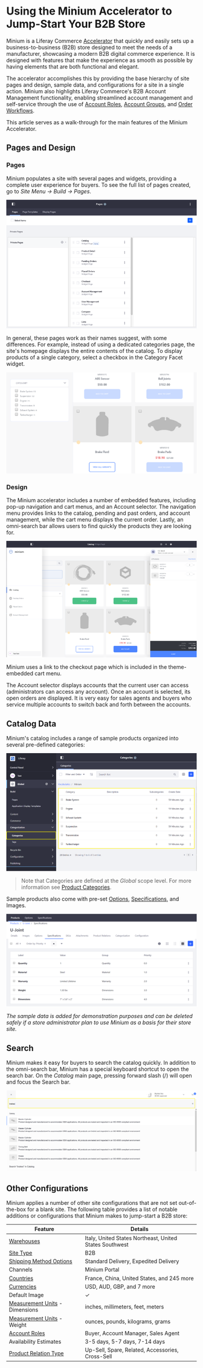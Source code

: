 # Using the Minium Accelerator to Jump-Start Your B2B Store

Minium is a Liferay Commerce [Accelerator](../README.md) that quickly and easily sets up a business-to-business (B2B) store designed to meet the needs of a manufacturer, showcasing a modern B2B digital commerce experience. It is designed with features that make the experience as smooth as possible by having elements that are both functional and elegant.

The accelerator accomplishes this by providing the base hierarchy of site pages and design, sample data, and configurations for a site in a single action. Minium also highlights Liferay Commerce's B2B Account Management functionality, enabling streamlined account management and self-service through the use of [Account Roles](../customers/account-roles.md), [Account Groups](../customers/creating-a-new-account-group.md), and [Order Workflows](../../../sales/order-management/order-workflows/).

This article serves as a walk-through for the main features of the Minium Accelerator.

## Pages and Design

### Pages

Minium populates a site with several pages and widgets, providing a complete user experience for buyers. To see the full list of pages created, go to *Site Menu → Build → Pages*.

![Minium Pages](./images/01.png)

In general, these pages work as their names suggest, with some differences. For example, instead of using a dedicated categories page, the site's homepage displays the entire contents of the catalog. To display products of a single category, select a checkbox in the Category Facet widget.

![Catalog Page](./images/02.png)

### Design

The Minium accelerator includes a number of embedded features, including pop-up navigation and cart menus, and an Account selector. The navigation menu provides links to the catalog, pending and past orders, and account management, while the cart menu displays the current order. Lastly, an omni-search bar allows users to find quickly the products they are looking for.

![Minium Theme](./images/03.png)

Minium uses a link to the checkout page which is included in the theme-embedded cart menu.

The Account selector displays accounts that the current user can access (administrators can access any account). Once an account is selected, its open orders are displayed. It is very easy for sales agents and buyers who service multiple accounts to switch back and forth between the accounts.

## Catalog Data

Minium's catalog includes a range of sample products organized into several pre-defined categories:

![Pre-set Categories](./images/04.png)

> Note that Categories are defined at the _Global_ scope level. For more information see [Product Categories](../catalog/organizing-your-catalog-with-product-categories.md).

Sample products also come with pre-set [Options](../catalog/customizing-your-product-with-product-options.md), [Specifications](../catalog/specifications.md), and Images.

![Product Specifications](./images/05.png)

_The sample data is added for demonstration purposes and can be deleted safely if a store administrator plan to use Minium as a basis for their store site._

## Search

Minium makes it easy for buyers to search the catalog quickly. In addition to the omni-search bar, Minium has a special keyboard shortcut to open the search bar. On the _Catalog_ main page, pressing forward slash (/) will open and focus the Search bar.

![Search using forward slash](./images/06.png)

## Other Configurations

Minium applies a number of other site configurations that are not set out-of-the-box for a blank site. The following table provides a list of notable additions or configurations that Minium makes to jump-start a B2B store:

| Feature | Details |
| --- | --- |
| [Warehouses](../catalog/adding-a-new-warehouse.md) | Italy, United States Northeast, United States Southwest |
| [Site Type](../../../getting-started/site-management-basics/sites-and-site-types/README.md) | B2B |
| [Shipping Method Options](../../../sales/shipping/using-the-flat-rate-shipping-method/README.md) | Standard Delivery, Expedited Delivery |
| Channels | Minium Portal |
| [Countries](../../../getting-started/country-options/README.md) | France, China, United States, and 245 more |
| [Currencies](../../../getting-started/currencies/adding-a-new-currency/README.md) | USD, AUD, GBP, and 7 more |
| Default Image | &#10003; |
| [Measurement Units](../../../sales/shipping/measurement-units/README.md) - Dimensions | inches, millimeters, feet, meters |
| [Measurement Units](../../../sales/shipping/measurement-units/README.md) - Weight | ounces, pounds, kilograms, grams |
| [Account Roles](../customers/account-roles.md) | Buyer, Account Manager, Sales Agent
| Availability Estimates | 3-5 days, 5-7 days, 7-14 days |
| [Product Relation Type](../catalog/related-products-up-sells-and-cross-sells.md) | Up-Sell, Spare, Related, Accessories, Cross-Sell  |

